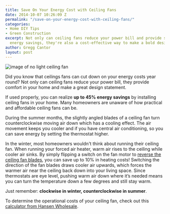 ```yaml
---
title: Save On Your Energy Cost with Ceiling Fans
date: 2014-10-07 10:26:09 Z
permalink: "/save-on-your-energy-cost-with-ceiling-fans/"
categories:
- Home DIY Tips
- Green Construction
excerpt: Not only can ceiling fans reduce your power bill and provide significant
  energy savings, they're also a cost-effective way to make a bold design statement.
author: Gregg Cantor
layout: post
---
```


![image of no light ceiling fan](http://warisanlighting.com/wp-content/uploads/parser/no-light-ceiling-fan-1.jpg "Save Energy with Ceiling Fans")

Did you know that ceilings fans can cut down on your energy costs year round? Not only can ceiling fans reduce your power bill, they provide comfort in your home and make a great design statement.

If used properly, you can realize **up to 45% energy savings** by installing ceiling fans in your home. Many homeowners are unaware of how practical and affordable ceiling fans can be.

During the summer months, the slightly angled blades of a ceiling fan turn counterclockwise moving air down which has a cooling effect. The air movement keeps you cooler and if you have central air conditioning, so you can save energy by setting the thermostat higher.

In the winter, most homeowners wouldn't think about running their ceiling fan. When running your forced air heater, warm air rises to the ceiling while cooler air sinks. By simply flipping a switch on the fan motor to [reverse the ceiling fan blades](/tips-to-winterize-your-home/), you can save up to 10% in heating costs! Switching the direction of the fan blades draws cooler air upwards, which forces the warmer air near the ceiling back down into your living space. Since thermostats are eye level, pushing warm air down where it’s needed means you can turn the temperature down a few degrees and still stay warm.

Just remember: **clockwise in winter, counterclockwise in summer**.

To determine the operational costs of your ceiling fan, check out this [calculator from Hansen Wholesale](https://www.hansenwholesale.com/ceiling-fans/cost_to_operate).
